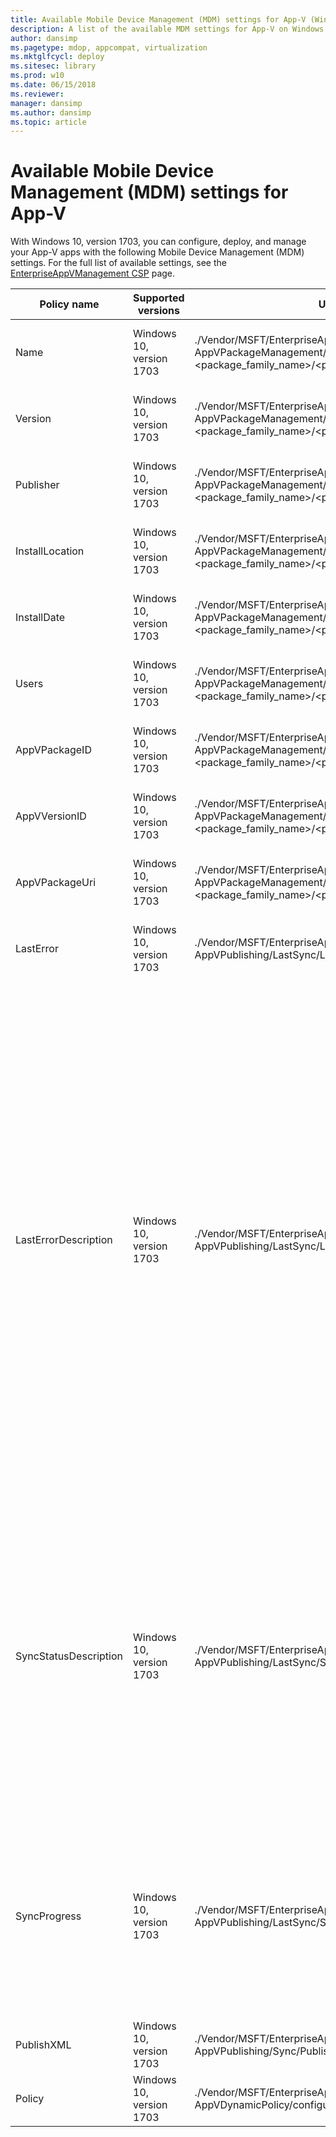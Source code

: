 ```yaml
---
title: Available Mobile Device Management (MDM) settings for App-V (Windows 10)
description: A list of the available MDM settings for App-V on Windows 10.
author: dansimp
ms.pagetype: mdop, appcompat, virtualization
ms.mktglfcycl: deploy
ms.sitesec: library
ms.prod: w10
ms.date: 06/15/2018
ms.reviewer:
manager: dansimp
ms.author: dansimp
ms.topic: article
---
```

# Available Mobile Device Management (MDM) settings for App-V

With Windows 10, version 1703, you can configure, deploy, and manage your App-V apps with the following Mobile Device Management (MDM) settings. For the full list of available settings, see the [EnterpriseAppVManagement CSP](https://msdn.microsoft.com/windows/hardware/commercialize/customize/mdm/enterpriseappvmanagement-csp) page.

|Policy name|Supported versions|URI full path|Data type|Values|
|---|---|---|---|---|
|Name|Windows 10, version 1703|./Vendor/MSFT/EnterpriseAppVManagement/ AppVPackageManagement/<enterprise_id>/ <package_family_name>/<package_full_name>/Name|String|Read-only data, provided by your App-V packages.|
|Version|Windows 10, version 1703|./Vendor/MSFT/EnterpriseAppVManagement/ AppVPackageManagement/<enterprise_id>/ <package_family_name>/<package_full_name>/Version|String|Read-only data, provided by your App-V packages.|
|Publisher|Windows 10, version 1703|./Vendor/MSFT/EnterpriseAppVManagement/ AppVPackageManagement/<enterprise_id>/ <package_family_name>/<package_full_name>/Publisher|String|Read-only data, provided by your App-V packages.|
|InstallLocation|Windows 10, version 1703|./Vendor/MSFT/EnterpriseAppVManagement/ AppVPackageManagement/<enterprise_id>/ <package_family_name>/<package_full_name>/InstallLocation|String|Read-only data, provided by your App-V packages.|
|InstallDate|Windows 10, version 1703|./Vendor/MSFT/EnterpriseAppVManagement/ AppVPackageManagement/<enterprise_id>/ <package_family_name>/<package_full_name>/InstallDate|String|Read-only data, provided by your App-V packages.|
|Users|Windows 10, version 1703|./Vendor/MSFT/EnterpriseAppVManagement/ AppVPackageManagement/<enterprise_id>/ <package_family_name>/<package_full_name>/Users|String|Read-only data, provided by your App-V packages.|
|AppVPackageID|Windows 10, version 1703|./Vendor/MSFT/EnterpriseAppVManagement/ AppVPackageManagement/<enterprise_id>/ <package_family_name>/<package_full_name>/AppVPackageID|String|Read-only data, provided by your App-V packages.|
|AppVVersionID|Windows 10, version 1703|./Vendor/MSFT/EnterpriseAppVManagement/ AppVPackageManagement/<enterprise_id>/ <package_family_name>/<package_full_name>/AppVVersionID|String|Read-only data, provided by your App-V packages.|
|AppVPackageUri|Windows 10, version 1703|./Vendor/MSFT/EnterpriseAppVManagement/ AppVPackageManagement/<enterprise_id>/ <package_family_name>/<package_full_name>/AppVPackageUri|String|Read-only data, provided by your App-V packages.|
|LastError|Windows 10, version 1703|./Vendor/MSFT/EnterpriseAppVManagement/<br>AppVPublishing/LastSync/LastError|String|Read-only data, provided by your App-V packages.|
|LastErrorDescription|Windows 10, version 1703|./Vendor/MSFT/EnterpriseAppVManagement/ AppVPublishing/LastSync/LastErrorDescription|String|- **0**: No errors returned during publish.<br>- **1**: Unpublish groups failed during publish.<br>- **2**: Publish no-group packages failed during publish.<br>- **3**: Publish group packages failed during publish.<br>- **4**: Unpublish packages failed during publish.<br>- **5**: New policy write failed during publish.<br>- **6**: Multiple non-fatal errors occurred during publish.|
|SyncStatusDescription|Windows 10, version 1703|./Vendor/MSFT/EnterpriseAppVManagement/ AppVPublishing/LastSync/SyncStatusDescription|String|- **0**: App-V publishing is idle.<br>- **1**: App-V connection groups publish in progress.<br>- **2**: App-V packages (non-connection group) publish in progress.<br>- **3**: App-V packages (connection group) publish in progress.<br>- **4**: App-V packages unpublish in progress.|
|SyncProgress|Windows 10, version 1703|./Vendor/MSFT/EnterpriseAppVManagement/ AppVPublishing/LastSync/SyncProgress|String|- **0**: App-V Sync is idle.<br>- **1**: App-V Sync is initializing.<br>- **2**: App-V Sync is in progress.<br>- **3**: App-V Sync is complete.<br>- **4**: App-V Sync requires device reboot.|
|PublishXML|Windows 10, version 1703|./Vendor/MSFT/EnterpriseAppVManagement/<br>AppVPublishing/Sync/PublishXML|String|Custom value, entered by admin.|
|Policy|Windows 10, version 1703|./Vendor/MSFT/EnterpriseAppVManagement/<br>AppVDynamicPolicy/configurationid/Policy|String|Custom value, entered by admin.|
